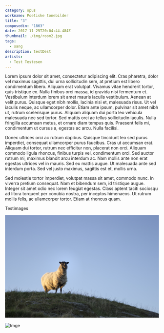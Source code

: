 ```yaml
---
category: opus
workname: Poetiske tonebilder
title: "3"
composedin: "1863"
date: 2017-11-25T20:04:44.484Z
thumbnail: ./img/room2.jpg
tags:
  - sang
description: testDest
artists:
  - Test Testesen
---
```

Lorem ipsum dolor sit amet, consectetur adipiscing elit. Cras pharetra, dolor vel maximus sagittis, dui urna sollicitudin sem, at pretium est libero condimentum libero. Aliquam erat volutpat. Vivamus vitae hendrerit tortor, quis tristique ex. Nulla finibus orci massa, id gravida nisi fermentum et. Vestibulum interdum lorem sit amet mauris iaculis vestibulum. Aenean at velit purus. Quisque eget nibh mollis, lacinia nisi et, malesuada risus. Ut vel iaculis neque, ac ullamcorper dolor. Etiam ante ipsum, pulvinar sit amet nibh ut, rutrum scelerisque purus. Aliquam aliquam dui porta leo vehicula malesuada nec sed tortor. Sed mattis orci ac tellus sollicitudin iaculis. Nulla fringilla accumsan metus, et ornare diam tempus quis. Praesent felis mi, condimentum ut cursus a, egestas ac arcu. Nulla facilisi.

Donec ultrices orci ac rutrum dapibus. Quisque tincidunt leo sed purus imperdiet, consequat ullamcorper purus faucibus. Cras ut accumsan erat. Aliquam dui tortor, rutrum nec efficitur non, placerat non orci. Aliquam commodo ligula rhoncus, finibus turpis vel, condimentum orci. Sed auctor rutrum mi, maximus blandit arcu interdum ac. Nam mollis ante non erat egestas ultrices vel in mauris. Sed eu mattis augue. Ut malesuada ante sed interdum porta. Sed vel justo maximus, sagittis est et, mollis urna.

Sed molestie tortor imperdiet, volutpat massa sit amet, commodo nunc. In viverra pretium consequat. Nam et bibendum sem, id tristique augue. Integer sit amet odio nec lorem feugiat egestas. Class aptent taciti sociosqu ad litora torquent per conubia nostra, per inceptos himenaeos. Ut rutrum mollis felis, ac ullamcorper tortor. Etiam at rhoncus quam.

Testimages

![Imge](./img/sheep.jpg)

![Imge](./img/boatinlake.jpg)
